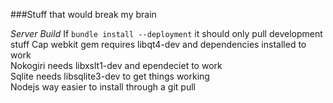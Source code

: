 ###Stuff that would break my brain

*Server Build* 
If `bundle install --deployment` it should only pull development stuff
Cap webkit gem requires libqt4-dev and dependencies installed to work  
Nokogiri needs libxslt1-dev and ependeciet to work  
Sqlite needs libsqlite3-dev to get things working  
Nodejs way easier to install through a git pull  
